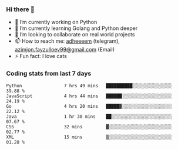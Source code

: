 ### Hi there 👋

<!--
**adheeeem/adheeeem** is a ✨ _special_ ✨ repository because its `README.md` (this file) appears on your GitHub profile.

Here are some ideas to get you started:
-->
- 🔭 I’m currently working on Python
- 🌱 I’m currently learning Golang and Python deeper
- 👯 I’m looking to collaborate on real world projects
- 📫 How to reach me: [adheeeem](https://t.me/adheeeem) (telegram), azimjon.fayzulloev99@gmail.com (Email)
- ⚡ Fun fact: I love cats 


### Coding stats from last 7 days
<!--START_SECTION:waka-->

```text
Python                7 hrs 49 mins   ██████████░░░░░░░░░░░░░░░   39.88 %
JavaScript            4 hrs 44 mins   ██████░░░░░░░░░░░░░░░░░░░   24.19 %
Go                    4 hrs 20 mins   █████▓░░░░░░░░░░░░░░░░░░░   22.12 %
Java                  1 hr 30 mins    ██░░░░░░░░░░░░░░░░░░░░░░░   07.67 %
CSS                   32 mins         ▓░░░░░░░░░░░░░░░░░░░░░░░░   02.77 %
XML                   15 mins         ▒░░░░░░░░░░░░░░░░░░░░░░░░   01.28 %
```

<!--END_SECTION:waka-->
